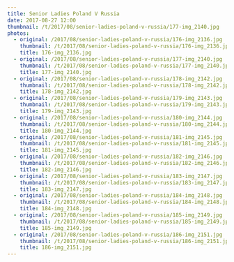 ```yaml
---
title: Senior Ladies Poland V Russia
date: 2017-08-27 12:00
thumbnail: /t/2017/08/senior-ladies-poland-v-russia/177-img_2140.jpg
photos:
  - original: /2017/08/senior-ladies-poland-v-russia/176-img_2136.jpg
    thumbnail: /t/2017/08/senior-ladies-poland-v-russia/176-img_2136.jpg
    title: 176-img_2136.jpg
  - original: /2017/08/senior-ladies-poland-v-russia/177-img_2140.jpg
    thumbnail: /t/2017/08/senior-ladies-poland-v-russia/177-img_2140.jpg
    title: 177-img_2140.jpg
  - original: /2017/08/senior-ladies-poland-v-russia/178-img_2142.jpg
    thumbnail: /t/2017/08/senior-ladies-poland-v-russia/178-img_2142.jpg
    title: 178-img_2142.jpg
  - original: /2017/08/senior-ladies-poland-v-russia/179-img_2143.jpg
    thumbnail: /t/2017/08/senior-ladies-poland-v-russia/179-img_2143.jpg
    title: 179-img_2143.jpg
  - original: /2017/08/senior-ladies-poland-v-russia/180-img_2144.jpg
    thumbnail: /t/2017/08/senior-ladies-poland-v-russia/180-img_2144.jpg
    title: 180-img_2144.jpg
  - original: /2017/08/senior-ladies-poland-v-russia/181-img_2145.jpg
    thumbnail: /t/2017/08/senior-ladies-poland-v-russia/181-img_2145.jpg
    title: 181-img_2145.jpg
  - original: /2017/08/senior-ladies-poland-v-russia/182-img_2146.jpg
    thumbnail: /t/2017/08/senior-ladies-poland-v-russia/182-img_2146.jpg
    title: 182-img_2146.jpg
  - original: /2017/08/senior-ladies-poland-v-russia/183-img_2147.jpg
    thumbnail: /t/2017/08/senior-ladies-poland-v-russia/183-img_2147.jpg
    title: 183-img_2147.jpg
  - original: /2017/08/senior-ladies-poland-v-russia/184-img_2148.jpg
    thumbnail: /t/2017/08/senior-ladies-poland-v-russia/184-img_2148.jpg
    title: 184-img_2148.jpg
  - original: /2017/08/senior-ladies-poland-v-russia/185-img_2149.jpg
    thumbnail: /t/2017/08/senior-ladies-poland-v-russia/185-img_2149.jpg
    title: 185-img_2149.jpg
  - original: /2017/08/senior-ladies-poland-v-russia/186-img_2151.jpg
    thumbnail: /t/2017/08/senior-ladies-poland-v-russia/186-img_2151.jpg
    title: 186-img_2151.jpg
---
```

